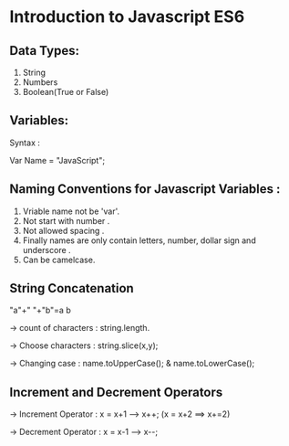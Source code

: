 # Introduction to Javascript ES6

## Data Types:

1. String
2. Numbers
3. Boolean(True or False)

## Variables:

Syntax :

Var Name = "JavaScript";

## Naming Conventions for Javascript Variables :

1. Vriable name not be 'var'.
2. Not start with number .
3. Not allowed spacing .
4. Finally names are only contain letters, number, dollar sign and underscore .
5. Can be camelcase.

## String Concatenation

"a"+" "+"b"=a b

-> count of characters :  string.length.

-> Choose characters : string.slice(x,y);

-> Changing case : name.toUpperCase(); & name.toLowerCase();

## Increment and Decrement Operators

-> Increment Operator : x = x+1 --> x++; (x = x+2 ==> x+=2)

-> Decrement Operator : x = x-1 --> x--;
